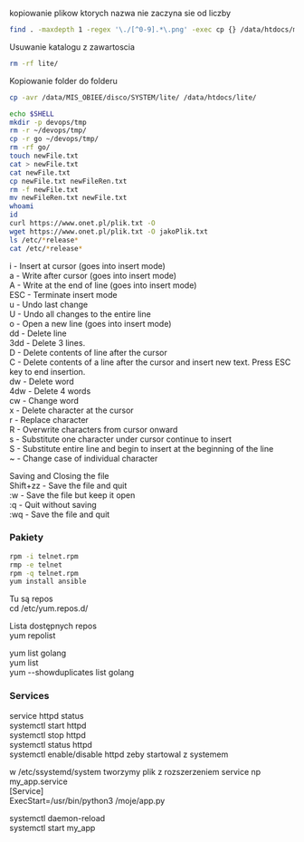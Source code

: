 
kopiowanie plikow ktorych nazwa nie zaczyna sie od liczby  
```bash
find . -maxdepth 1 -regex '\./[^0-9].*\.png' -exec cp {} /data/htdocs/mobile/img \;
```
Usuwanie katalogu z zawartoscia  
```bash
rm -rf lite/
```

Kopiowanie folder do folderu  
```bash
cp -avr /data/MIS_OBIEE/disco/SYSTEM/lite/ /data/htdocs/lite/
```

```bash
echo $SHELL
mkdir -p devops/tmp
rm -r ~/devops/tmp/
cp -r go ~/devops/tmp/
rm -rf go/
touch newFile.txt
cat > newFile.txt 
cat newFile.txt 
cp newFile.txt newFileRen.txt
rm -f newFile.txt 
mv newFileRen.txt newFile.txt
whoami
id
curl https://www.onet.pl/plik.txt -O
wget https://www.onet.pl/plik.txt -O jakoPlik.txt
ls /etc/*release*
cat /etc/*release*
```
  
i - Insert at cursor (goes into insert mode)  
a - Write after cursor (goes into insert mode)  
A - Write at the end of line (goes into insert mode)  
ESC - Terminate insert mode  
u - Undo last change  
U - Undo all changes to the entire line  
o - Open a new line (goes into insert mode)  
dd - Delete line  
3dd - Delete 3 lines.  
D - Delete contents of line after the cursor  
C - Delete contents of a line after the cursor and insert new text. Press ESC key to end insertion.  
dw - Delete word  
4dw - Delete 4 words  
cw - Change word  
x - Delete character at the cursor  
r - Replace character  
R - Overwrite characters from cursor onward  
s - Substitute one character under cursor continue to insert  
S - Substitute entire line and begin to insert at the beginning of the line  
~ - Change case of individual character  
  
Saving and Closing the file  
Shift+zz - Save the file and quit  
:w - Save the file but keep it open  
:q - Quit without saving  
:wq - Save the file and quit  
  
### Pakiety
```bash
rpm -i telnet.rpm
rmp -e telnet
rpm -q telnet.rpm
yum install ansible

```
Tu są repos  
cd /etc/yum.repos.d/  

Lista dostępnych repos  
yum repolist  

yum list golang  
yum list  
yum --showduplicates list golang  


### Services
service httpd status  
systemctl start httpd  
systemctl stop  httpd  
systemctl status  httpd  
systemctl enable/disable httpd  zeby startowal z systemem  

w /etc/ssystemd/system tworzymy plik z rozszerzeniem service np my_app.service  
[Service]  
ExecStart=/usr/bin/python3 /moje/app.py  
  
systemctl daemon-reload  
systemctl start my_app  






